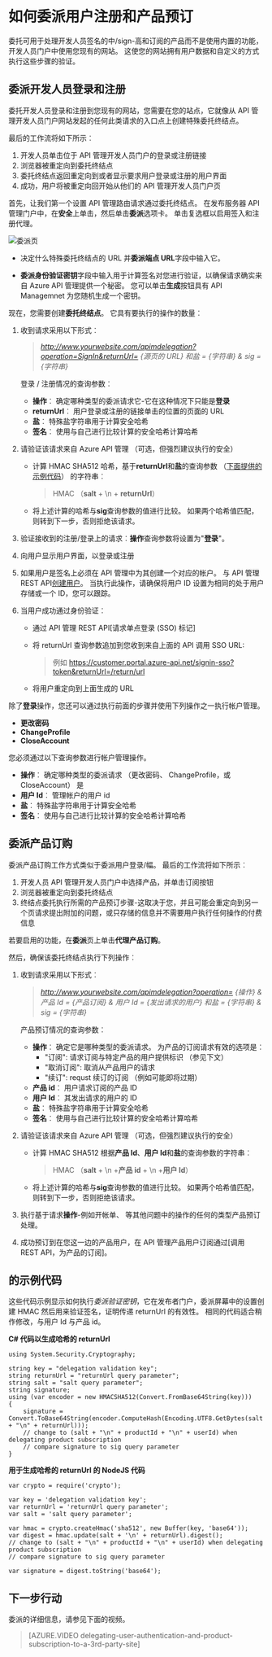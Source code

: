 <properties 
    pageTitle="如何委派用户注册和产品预订" 
    description="了解如何将委托给第三方在 Azure API 管理用户注册和产品订阅。" 
    services="api-management" 
    documentationCenter="" 
    authors="antonba" 
    manager="erikre" 
    editor=""/>

<tags 
    ms.service="api-management" 
    ms.workload="mobile" 
    ms.tgt_pltfrm="na" 
    ms.devlang="na" 
    ms.topic="article" 
    ms.date="10/25/2016" 
    ms.author="antonba"/>

# <a name="how-to-delegate-user-registration-and-product-subscription"></a>如何委派用户注册和产品预订

委托可用于处理开发人员签名的中/sign-高和订阅的产品而不是使用内置的功能，开发人员门户中使用您现有的网站。 这使您的网站拥有用户数据和自定义的方式执行这些步骤的验证。

## <a name="delegate-signin-up"></a>委派开发人员登录和注册

委托开发人员登录和注册到您现有的网站，您需要在您的站点，它就像从 API 管理开发人员门户网站发起的任何此类请求的入口点上创建特殊委托终结点。

最后的工作流将如下所示︰

1. 开发人员单击位于 API 管理开发人员门户的登录或注册链接
2. 浏览器被重定向到委托终结点
3. 委托终结点返回重定向到或者显示要求用户登录或注册的用户界面
4. 成功，用户将被重定向回开始从他们的 API 管理开发人员门户页


首先，让我们第一个设置 API 管理路由请求通过委托终结点。 在发布服务器 API 管理门户中，在**安全**上单击，然后单击**委派**选项卡。 单击复选框以启用签入和注册代理。

![委派页][api-management-delegation-signin-up]

* 决定什么特殊委托终结点的 URL 并**委派端点 URL**字段中输入它。 

* **委派身份验证密钥**字段中输入用于计算签名对您进行验证，以确保请求确实来自 Azure API 管理提供一个秘密。 您可以单击**生成**按钮具有 API Managemnet 为您随机生成一个密钥。

现在，您需要创建**委托终结点**。 它具有要执行的操作的数量︰

1. 收到请求采用以下形式︰

    > *http://www.yourwebsite.com/apimdelegation?operation=SignIn&returnUrl= {源页的 URL} 和盐 = {字符串} & sig = {字符串}*

    登录 / 注册情况的查询参数︰
    - **操作**︰ 确定哪种类型的委派请求它-它在这种情况下只能是**登录**
    - **returnUrl**︰ 用户登录或注册的链接单击的位置的页面的 URL
    - **盐**︰ 特殊盐字符串用于计算安全哈希
    - **签名**︰ 使用与自己进行比较计算的安全哈希计算哈希

2. 请验证该请求来自 Azure API 管理 （可选，但强烈建议执行的安全）

    * 计算 HMAC SHA512 哈希，基于**returnUrl**和**盐**的查询参数 （[下面提供的示例代码]） 的字符串︰
        > HMAC （**salt** + \n + **returnUrl**）
         
    * 将上述计算的哈希与**sig**查询参数的值进行比较。 如果两个哈希值匹配，则转到下一步，否则拒绝该请求。

2. 验证接收到的注册/登录上的请求︰**操作**查询参数将设置为"**登录**"。

3. 向用户显示用户界面，以登录或注册

4. 如果用户是签名上必须在 API 管理中为其创建一个对应的帐户。 与 API 管理 REST API[创建用户]。 当执行此操作，请确保将用户 ID 设置为相同的处于用户存储或一个 ID，您可以跟踪。

5. 当用户成功通过身份验证︰

    * 通过 API 管理 REST API[请求单点登录 (SSO) 标记]

    * 将 returnUrl 查询参数追加到您收到来自上面的 API 调用 SSO URL:
        > 例如 https://customer.portal.azure-api.net/signin-sso?token&returnUrl=/return/url 

    * 将用户重定向到上面生成的 URL

除了**登录**操作，您还可以通过执行前面的步骤并使用下列操作之一执行帐户管理。

-   **更改密码**
-   **ChangeProfile**
-   **CloseAccount**

您必须通过以下查询参数进行帐户管理操作。

-   **操作**︰ 确定哪种类型的委派请求 （更改密码、 ChangeProfile，或 CloseAccount） 是
-   **用户 Id**︰ 管理帐户的用户 id
-   **盐**︰ 特殊盐字符串用于计算安全哈希
-   **签名**︰ 使用与自己进行比较计算的安全哈希计算哈希

## <a name="delegate-product-subscription"></a>委派产品订购

委派产品订购工作方式类似于委派用户登录/幅。 最后的工作流将如下所示︰

1. 开发人员 API 管理开发人员门户中选择产品，并单击订阅按钮
2. 浏览器被重定向到委托终结点
3. 终结点委托执行所需的产品预订步骤-这取决于您，并且可能会重定向到另一个页请求提出附加的问题，或只存储的信息并不需要用户执行任何操作的付费信息


若要启用的功能，在**委派**页上单击**代理产品订购**。

然后，确保该委托终结点执行下列操作︰


1. 收到请求采用以下形式︰

    > *http://www.yourwebsite.com/apimdelegation?operation= {操作} & 产品 Id = {产品订阅} & 用户 Id = {发出请求的用户} 和盐 = {字符串} & sig = {字符串}*

    产品预订情况的查询参数︰
    - **操作**︰ 确定它是哪种类型的委派请求。 为产品的订阅请求有效的选项是︰
        - "订阅": 请求订阅与特定产品的用户提供标识 （参见下文）
        - "取消订阅": 取消从产品用户的请求
        - "续订": requst 续订的订阅 （例如可能即将过期）
    - **产品 id**︰ 用户请求订阅的产品 ID
    - **用户 Id**︰ 其发出请求的用户的 ID
    - **盐**︰ 特殊盐字符串用于计算安全哈希
    - **签名**︰ 使用与自己进行比较计算的安全哈希计算哈希


2. 请验证该请求来自 Azure API 管理 （可选，但强烈建议执行的安全）

    * 计算 HMAC SHA512 根据**产品 Id**、**用户 Id**和**盐**的查询参数的字符串︰
        > HMAC （**salt** + \n +**产品 id** + \n +**用户 Id**）
         
    * 将上述计算的哈希与**sig**查询参数的值进行比较。 如果两个哈希值匹配，则转到下一步，否则拒绝该请求。
    
3. 执行基于请求**操作**-例如开帐单、 等其他问题中的操作的任何的类型产品预订处理。

4. 成功预订到在您这一边的产品用户，在 API 管理产品用户订阅通过[调用 REST API，为产品的订阅]。

## <a name="delegate-example-code"></a>的示例代码 ##

这些代码示例显示如何执行*委派验证密钥*，它在发布者门户，委派屏幕中的设置创建 HMAC 然后用来验证签名，证明传递 returnUrl 的有效性。 相同的代码适合稍作修改，与用户 Id 与产品 id。

**C# 代码以生成哈希的 returnUrl**

    using System.Security.Cryptography;

    string key = "delegation validation key";
    string returnUrl = "returnUrl query parameter";
    string salt = "salt query parameter";
    string signature;
    using (var encoder = new HMACSHA512(Convert.FromBase64String(key)))
    {
        signature = Convert.ToBase64String(encoder.ComputeHash(Encoding.UTF8.GetBytes(salt + "\n" + returnUrl)));
        // change to (salt + "\n" + productId + "\n" + userId) when delegating product subscription
        // compare signature to sig query parameter
    }


**用于生成哈希的 returnUrl 的 NodeJS 代码**

    var crypto = require('crypto');
    
    var key = 'delegation validation key'; 
    var returnUrl = 'returnUrl query parameter';
    var salt = 'salt query parameter';
    
    var hmac = crypto.createHmac('sha512', new Buffer(key, 'base64'));
    var digest = hmac.update(salt + '\n' + returnUrl).digest();
    // change to (salt + "\n" + productId + "\n" + userId) when delegating product subscription
    // compare signature to sig query parameter
    
    var signature = digest.toString('base64');

## <a name="next-steps"></a>下一步行动

委派的详细信息，请参见下面的视频。

> [AZURE.VIDEO delegating-user-authentication-and-product-subscription-to-a-3rd-party-site]

[Delegating developer sign-in and sign-up]: #delegate-signin-up
[Delegating product subscription]: #delegate-product-subscription
[单点登录 (SSO) 令牌的请求]: http://go.microsoft.com/fwlink/?LinkId=507409
[创建用户]: http://go.microsoft.com/fwlink/?LinkId=507655#CreateUser
[REST API，呼吁产品订购]: http://go.microsoft.com/fwlink/?LinkId=507655#SSO
[Next steps]: #next-steps
[下面提供的示例代码]: #delegate-example-code

[api-management-delegation-signin-up]: ./media/api-management-howto-setup-delegation/api-management-delegation-signin-up.png 